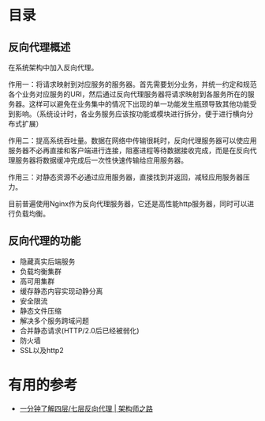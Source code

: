 

# 目录
## 反向代理概述

在系统架构中加入反向代理。

作用一：将请求映射到对应服务的服务器。首先需要划分业务，并统一约定和规范各个业务对应服务的URI，然后通过反向代理服务器将请求映射到各服务所在的服务器。这样可以避免在业务集中的情况下出现的单一功能发生瓶颈导致其他功能受到影响。（系统设计时，各业务服务应该按功能或模块进行拆分，便于进行横向分布式扩展）

作用二：提高系统吞吐量。数据在网络中传输很耗时，反向代理服务器可以使应用服务器不必再直接和客户端进行连接，阻塞进程等待数据接收完成，而是在反向代理服务器将数据缓冲完成后一次性快速传输给应用服务器。

作用三：对静态资源不必通过应用服务器，直接找到并返回，减轻应用服务器压力。

目前普遍使用Nginx作为反向代理服务器，它还是高性能http服务器，同时可以进行负载均衡。

## 反向代理的功能
   
   * 隐藏真实后端服务
   * 负载均衡集群
   * 高可用集群
   * 缓存静态内容实现动静分离
   * 安全限流
   * 静态文件压缩
   * 解决多个服务跨域问题
   * 合并静态请求(HTTP/2.0后已经被弱化)
   * 防火墙
   * SSL以及http2
   
   
# 有用的参考

* [一分钟了解四层/七层反向代理 | 架构师之路](https://mp.weixin.qq.com/s?__biz=MjM5ODYxMDA5OQ==&mid=2651960131&idx=1&sn=a3bbcbe03f9e12d32ba751ce6ffae067&chksm=bd2d069f8a5a8f895fed39cad842f6f5a390bb18493f964b910270128f19f0b8af1d1f30b5c7&scene=21#wechat_redirect)



